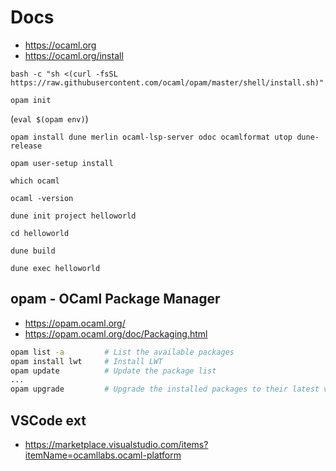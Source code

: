 # Docs

- https://ocaml.org
- https://ocaml.org/install

`bash -c "sh <(curl -fsSL https://raw.githubusercontent.com/ocaml/opam/master/shell/install.sh)"`

`opam init`

(`eval $(opam env)`)

`opam install dune merlin ocaml-lsp-server odoc ocamlformat utop dune-release`

`opam user-setup install`

`which ocaml`

`ocaml -version`

`dune init project helloworld`

`cd helloworld`

`dune build`

`dune exec helloworld`

## opam - OCaml Package Manager

- https://opam.ocaml.org/
- https://opam.ocaml.org/doc/Packaging.html

```bash
opam list -a         # List the available packages
opam install lwt     # Install LWT
opam update          # Update the package list
...
opam upgrade         # Upgrade the installed packages to their latest version
```

## VSCode ext

- https://marketplace.visualstudio.com/items?itemName=ocamllabs.ocaml-platform
